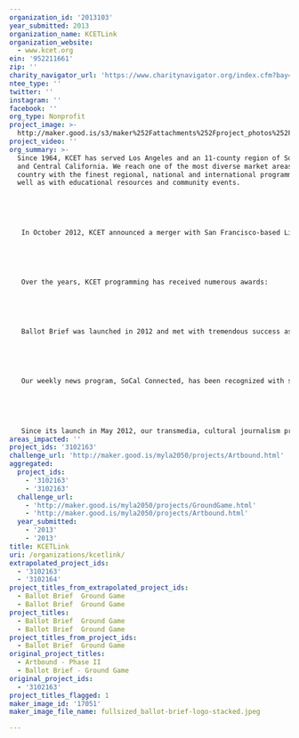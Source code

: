```yaml
---
organization_id: '2013103'
year_submitted: 2013
organization_name: KCETLink
organization_website:
  - www.kcet.org
ein: '952211661'
zip: ''
charity_navigator_url: 'https://www.charitynavigator.org/index.cfm?bay=search.profile&ein=952211661'
ntee_type: ''
twitter: ''
instagram: ''
facebook: ''
org_type: Nonprofit
project_image: >-
  http://maker.good.is/s3/maker%252Fattachments%252Fproject_photos%252Fimages%252F17051%252Fdisplay%252Ffullsized_ballot-brief-logo-stacked.jpeg=c570x385
project_video: ''
org_summary: >-
  Since 1964, KCET has served Los Angeles and an 11-county region of Southern
  and Central California. We reach one of the most diverse market areas in the
  country with the finest regional, national and international programming, as
  well as with educational resources and community events.
   
   
   
   
   
   In October 2012, KCET announced a merger with San Francisco-based Link Media, an award-winning national media organization focused on global news and culture. With the new name of KCETLink, our merged organization is poised to introduce an entirely new model for independent public media that represents the future of the industry — driving digital innovation, creating sustainable growth and serving the public interest. Utilizing multiple on-air, online and mobile distribution platforms, KCETLink will have a greater capacity to address key issues in our local communities, as well as across the nation and around the world.
   
   
   
   
   
   Over the years, KCET programming has received numerous awards:
   
   
   
   
   
   Ballot Brief was launched in 2012 and met with tremendous success as discussed above.
   
   
   
   
   
   Our weekly news program, SoCal Connected, has been recognized with several of the highest honors in broadcasting, including the George Foster Peabody Award; two Alfred I. duPont-Columbia University Awards; and 17 Los Angeles Area Emmys Awards, among others.
   
   
   
   
   
   Since its launch in May 2012, our transmedia, cultural journalism program, Artbound, has been named “Best Arts & Culture Site” at the 2012 LA Weekly Web Awards; has won a National Entertainment Journalism Award for “Best Documentary or Special Program, Short” from the Los Angeles Press Club; and has received two Golden Mike Awards from the Radio & Television News Association of Southern California.
areas_impacted: ''
project_ids: '3102163'
challenge_url: 'http://maker.good.is/myla2050/projects/Artbound.html'
aggregated:
  project_ids:
    - '3102163'
    - '3102163'
  challenge_url:
    - 'http://maker.good.is/myla2050/projects/GroundGame.html'
    - 'http://maker.good.is/myla2050/projects/Artbound.html'
  year_submitted:
    - '2013'
    - '2013'
title: KCETLink
uri: /organizations/kcetlink/
extrapolated_project_ids:
  - '3102163'
  - '3102164'
project_titles_from_extrapolated_project_ids:
  - Ballot Brief  Ground Game
  - Ballot Brief  Ground Game
project_titles:
  - Ballot Brief  Ground Game
  - Ballot Brief  Ground Game
project_titles_from_project_ids:
  - Ballot Brief  Ground Game
original_project_titles:
  - Artbound - Phase II
  - Ballot Brief - Ground Game
original_project_ids:
  - '3102163'
project_titles_flagged: 1
maker_image_id: '17051'
maker_image_file_name: fullsized_ballot-brief-logo-stacked.jpeg

---
```

